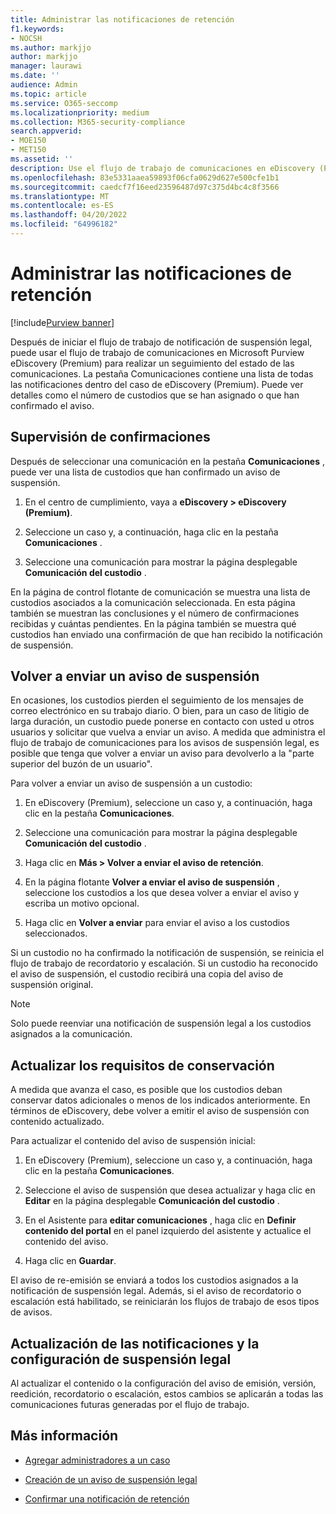 ```yaml
---
title: Administrar las notificaciones de retención
f1.keywords:
- NOCSH
ms.author: markjjo
author: markjjo
manager: laurawi
ms.date: ''
audience: Admin
ms.topic: article
ms.service: O365-seccomp
ms.localizationpriority: medium
ms.collection: M365-security-compliance
search.appverid:
- MOE150
- MET150
ms.assetid: ''
description: Use el flujo de trabajo de comunicaciones en eDiscovery (Premium) para realizar un seguimiento del estado de las notificaciones de suspensión legal y, si es necesario, actualizarlas y reenviarlas.
ms.openlocfilehash: 83e5331aaea59893f06cfa0629d627e500cfe1b1
ms.sourcegitcommit: caedcf7f16eed23596487d97c375d4bc4c8f3566
ms.translationtype: MT
ms.contentlocale: es-ES
ms.lasthandoff: 04/20/2022
ms.locfileid: "64996182"
---
```

# <a name="manage-hold-notifications"></a>Administrar las notificaciones de retención

[!include[Purview banner](../includes/purview-rebrand-banner.md)]

Después de iniciar el flujo de trabajo de notificación de suspensión legal, puede usar el flujo de trabajo de comunicaciones en Microsoft Purview eDiscovery (Premium) para realizar un seguimiento del estado de las comunicaciones. La pestaña Comunicaciones contiene una lista de todas las notificaciones dentro del caso de eDiscovery (Premium). Puede ver detalles como el número de custodios que se han asignado o que han confirmado el aviso.

## <a name="monitor-acknowledgments"></a>Supervisión de confirmaciones

Después de seleccionar una comunicación en la pestaña **Comunicaciones** , puede ver una lista de custodios que han confirmado un aviso de suspensión. 

1. En el centro de cumplimiento, vaya a **eDiscovery > eDiscovery (Premium)**.

2. Seleccione un caso y, a continuación, haga clic en la pestaña **Comunicaciones** .

3. Seleccione una comunicación para mostrar la página desplegable **Comunicación del custodio** .

En la página de control flotante de comunicación se muestra una lista de custodios asociados a la comunicación seleccionada. En esta página también se muestran las conclusiones y el número de confirmaciones recibidas y cuántas pendientes. En la página también se muestra qué custodios han enviado una confirmación de que han recibido la notificación de suspensión.

## <a name="re-send-a-hold-notice"></a>Volver a enviar un aviso de suspensión

En ocasiones, los custodios pierden el seguimiento de los mensajes de correo electrónico en su trabajo diario. O bien, para un caso de litigio de larga duración, un custodio puede ponerse en contacto con usted u otros usuarios y solicitar que vuelva a enviar un aviso. A medida que administra el flujo de trabajo de comunicaciones para los avisos de suspensión legal, es posible que tenga que volver a enviar un aviso para devolverlo a la "parte superior del buzón de un usuario".

Para volver a enviar un aviso de suspensión a un custodio:

1. En eDiscovery (Premium), seleccione un caso y, a continuación, haga clic en la pestaña **Comunicaciones**.

2. Seleccione una comunicación para mostrar la página desplegable **Comunicación del custodio** .

3. Haga clic en **Más > Volver a enviar el aviso de retención**.

4. En la página flotante **Volver a enviar el aviso de suspensión** , seleccione los custodios a los que desea volver a enviar el aviso y escriba un motivo opcional.

5. Haga clic en **Volver a enviar** para enviar el aviso a los custodios seleccionados.

Si un custodio no ha confirmado la notificación de suspensión, se reinicia el flujo de trabajo de recordatorio y escalación. Si un custodio ha reconocido el aviso de suspensión, el custodio recibirá una copia del aviso de suspensión original.

> [!NOTE]
> Solo puede reenviar una notificación de suspensión legal a los custodios asignados a la comunicación. 

## <a name="update-preservation-requirements"></a>Actualizar los requisitos de conservación
  
A medida que avanza el caso, es posible que los custodios deban conservar datos adicionales o menos de los indicados anteriormente. En términos de eDiscovery, debe volver a emitir el aviso de suspensión con contenido actualizado.

Para actualizar el contenido del aviso de suspensión inicial:

1. En eDiscovery (Premium), seleccione un caso y, a continuación, haga clic en la pestaña **Comunicaciones**.

2. Seleccione el aviso de suspensión que desea actualizar y haga clic en **Editar** en la página desplegable **Comunicación del custodio** .

3. En el Asistente para **editar comunicaciones** , haga clic en **Definir contenido del portal** en el panel izquierdo del asistente y actualice el contenido del aviso.

4. Haga clic en **Guardar**.

El aviso de re-emisión se enviará a todos los custodios asignados a la notificación de suspensión legal. Además, si el aviso de recordatorio o escalación está habilitado, se reiniciarán los flujos de trabajo de esos tipos de avisos.

## <a name="update-legal-hold-notifications-and-settings"></a>Actualización de las notificaciones y la configuración de suspensión legal

Al actualizar el contenido o la configuración del aviso de emisión, versión, reedición, recordatorio o escalación, estos cambios se aplicarán a todas las comunicaciones futuras generadas por el flujo de trabajo.

## <a name="more-information"></a>Más información

- [Agregar administradores a un caso](add-custodians-to-case.md)

- [Creación de un aviso de suspensión legal](create-hold-notification.md)

- [Confirmar una notificación de retención](acknowledge-hold-notification.md)
